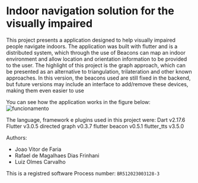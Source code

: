 # Indoor navigation solution for the visually impaired

This project presents a application designed to help visually impaired people navigate indoors.
The application was built with flutter and is a distributed system, which through the use of Beacons can map an indoor environment and allow location and orientation information to be provided to the user.
The highlight of this project is the graph approach, which can be presented as an alternative to triangulation, trilateration and other known approaches.
In this version, the beacons used are still fixed in the backend, but future versions may include an interface to add/remove these devices, making them even easier to use

You can see how the application works in the figure below:
![funcionamento](https://github.com/user-attachments/assets/1b700620-92d5-41d6-9c84-b8018a803210)


The language, framework e plugins used in this project were:
Dart v2.17.6
Flutter v3.0.5
directed graph v0.3.7
flutter beacon v0.5.1
flutter_tts v3.5.0

Authors: 
- Joao Vitor de Faria
- Rafael de Magalhaes Dias Frinhani
- Luiz Olmes Carvalho 

This is a registred software
Process number: `BR512023003128-3`
